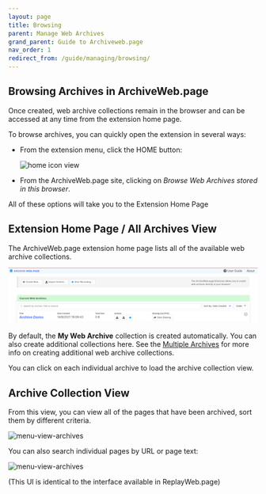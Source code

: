 ```yaml
---
layout: page
title: Browsing
parent: Manage Web Archives
grand_parent: Guide to Archiveweb.page
nav_order: 1
redirect_from: /guide/managing/browsing/
---
```


## Browsing Archives in ArchiveWeb.page

Once created, web archive collections remain in the browser and can be accessed at any time from the extension home page.

To browse archives, you can quickly open the extension in several ways:

- From the extension menu, click the HOME button:

  ![home icon view](/assets/images/managing/home-icon-view.png)

<!-- - You can also right click and select *View Web Archives* from the context menu:

  ![menu-view-archives](/assets/images/managing/menu-view-archives.png) -->


- From the ArchiveWeb.page site, clicking on *Browse Web Archives stored in this browser*.


All of these options will take you to the Extension Home Page

## Extension Home Page / All Archives View

The ArchiveWeb.page extension home page lists all of the available web archive collections.

![menu-view-archives](/assets/images/managing/ext-home-page.png)


By default, the **My Web Archive** collection is created automatically. You can also create additional collections here. See the [Multiple Archives](./multiple) for more info on creating additional web archive collections.

You can click on each individual archive to load the archive collection view.


## Archive Collection View

From this view, you can view all of the pages that have been archived, sort them by different criteria.

![menu-view-archives](/assets/images/managing/coll-page.png)

You can also search individual pages by URL or page text:

![menu-view-archives](/assets/images/managing/coll-page-search.png)

(This UI is identical to the interface available in ReplayWeb.page)
